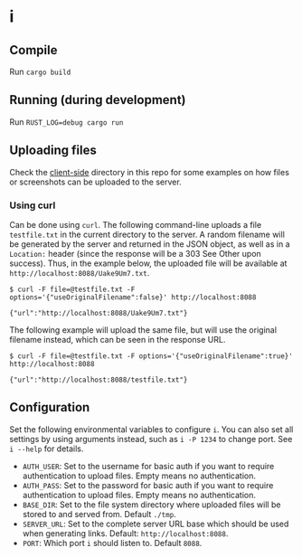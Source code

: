 # i

## Compile

Run `cargo build`

## Running (during development)

Run `RUST_LOG=debug cargo run`

## Uploading files

Check the [client-side](client-side/) directory in this repo for some examples on how files or screenshots can be uploaded to the server.

### Using curl

Can be done using `curl`. The following command-line uploads a file `testfile.txt` in the current directory to the server.
A random filename will be generated by the server and returned in the JSON object, as well as in a `Location:` header (since the response will be a 303 See Other upon success). Thus, in the example below, the uploaded file will be available at `http://localhost:8088/Uake9Um7.txt`.

```
$ curl -F file=@testfile.txt -F options='{"useOriginalFilename":false}' http://localhost:8088

{"url":"http://localhost:8088/Uake9Um7.txt"}
```

The following example will upload the same file, but will use the original filename instead, which can be seen in the response URL.

```
$ curl -F file=@testfile.txt -F options='{"useOriginalFilename":true}' http://localhost:8088

{"url":"http://localhost:8088/testfile.txt"}
```

## Configuration

Set the following environmental variables to configure `i`.
You can also set all settings by using arguments instead, such as `i -P 1234` to change port.
See `i --help` for details.

* `AUTH_USER`: Set to the username for basic auth if you want to require authentication to upload files. Empty means no authentication.
* `AUTH_PASS`: Set to the password for basic auth if you want to require authentication to upload files. Empty means no authentication.
* `BASE_DIR`: Set to the file system directory where uploaded files will be stored to and served from. Default `./tmp`.
* `SERVER_URL`: Set to the complete server URL base which should be used when generating links. Default: `http://localhost:8088`.
* `PORT`: Which port `i` should listen to. Default `8088`.
